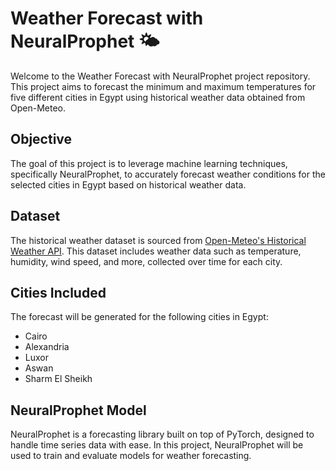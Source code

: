 # Weather Forecast with NeuralProphet 🌤️

Welcome to the Weather Forecast with NeuralProphet project repository. This project aims to forecast the minimum and maximum temperatures for five different cities in Egypt using historical weather data obtained from Open-Meteo.

## Objective 

The goal of this project is to leverage machine learning techniques, specifically NeuralProphet, to accurately forecast weather conditions for the selected cities in Egypt based on historical weather data.

## Dataset 

The historical weather dataset is sourced from [Open-Meteo's Historical Weather API](https://open-meteo.com/en/docs/historical-weather-api). This dataset includes weather data such as temperature, humidity, wind speed, and more, collected over time for each city.

## Cities Included

The forecast will be generated for the following cities in Egypt:

- Cairo
- Alexandria
- Luxor
- Aswan
- Sharm El Sheikh

## NeuralProphet Model 

NeuralProphet is a forecasting library built on top of PyTorch, designed to handle time series data with ease. In this project, NeuralProphet will be used to train and evaluate models for weather forecasting.
